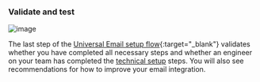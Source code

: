 ### Validate and test

![image](/img/pages/email/validate-test.png)

The last step of the [Universal Email setup flow](https://dashboard.branch.io/email){:target="\_blank"} validates whether you have completed all necessary steps and whether an engineer on your team has completed the [technical setup](#technical-setup) steps. You will also see recommendations for how to improve your email integration.

